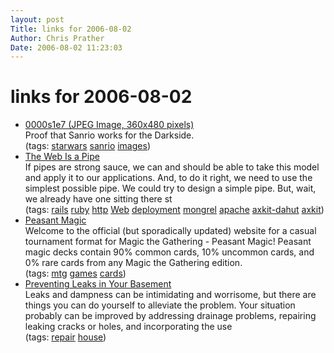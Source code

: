 ```yaml
---
layout: post
Title: links for 2006-08-02  
Author: Chris Prather
Date: 2006-08-02 11:23:03
---
```


# links for 2006-08-02
<ul class="delicious">
	<li>
		<div class="delicious-link"><a href="http://pics.livejournal.com/wbm/pic/0000s1e7">0000s1e7 (JPEG Image, 360x480 pixels)</a></div>
		<div class="delicious-extended">Proof that Sanrio works for the Darkside.</div>
		<div class="delicious-tags">(tags: <a href="http://del.icio.us/perigrin/starwars">starwars</a> <a href="http://del.icio.us/perigrin/sanrio">sanrio</a> <a href="http://del.icio.us/perigrin/images">images</a>)</div>
	</li>
	<li>
		<div class="delicious-link"><a href="http://duncandavidson.com/essay/2006/06/webaspipe">The Web Is a Pipe</a></div>
		<div class="delicious-extended">If pipes are strong sauce, we can and should be able to take this model and apply it to our applications. And, to do it right, we need to use the simplest possible pipe. We could try to design a simple pipe. But, wait, we already have one sitting there st</div>
		<div class="delicious-tags">(tags: <a href="http://del.icio.us/perigrin/rails">rails</a> <a href="http://del.icio.us/perigrin/ruby">ruby</a> <a href="http://del.icio.us/perigrin/http">http</a> <a href="http://del.icio.us/perigrin/Web">Web</a> <a href="http://del.icio.us/perigrin/deployment">deployment</a> <a href="http://del.icio.us/perigrin/mongrel">mongrel</a> <a href="http://del.icio.us/perigrin/apache">apache</a> <a href="http://del.icio.us/perigrin/axkit-dahut">axkit-dahut</a> <a href="http://del.icio.us/perigrin/axkit">axkit</a>)</div>
	</li>
	<li>
		<div class="delicious-link"><a href="http://www.geocities.com/peasantmagic/">Peasant Magic</a></div>
		<div class="delicious-extended">Welcome to the official (but sporadically updated) website for a casual tournament format for Magic the Gathering - Peasant Magic! Peasant magic decks contain 90% common cards, 10% uncommon cards, and 0% rare cards from any Magic the Gathering edition.</div>
		<div class="delicious-tags">(tags: <a href="http://del.icio.us/perigrin/mtg">mtg</a> <a href="http://del.icio.us/perigrin/games">games</a> <a href="http://del.icio.us/perigrin/cards">cards</a>)</div>
	</li>
	<li>
		<div class="delicious-link"><a href="http://www.lowes.com/lowes/lkn?action=howTo&p=Build/prvlksbs.html">Preventing Leaks in Your Basement</a></div>
		<div class="delicious-extended">Leaks and dampness can be intimidating and worrisome, but there are things you can do yourself to alleviate the problem. Your situation probably can be improved by addressing drainage problems, repairing leaking cracks or holes, and incorporating the use</div>
		<div class="delicious-tags">(tags: <a href="http://del.icio.us/perigrin/repair">repair</a> <a href="http://del.icio.us/perigrin/house">house</a>)</div>
	</li>
</ul>

